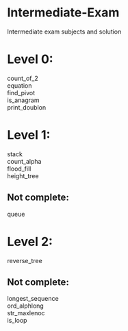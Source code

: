 # Intermediate-Exam
Intermediate exam subjects and solution<br>
# Level 0:
count_of_2<br>
equation<br>
find_pivot<br>
is_anagram<br>
print_doublon<br>

# Level 1:
stack<br>
count_alpha<br>
flood_fill<br>
height_tree<br>

## Not complete:
queue<br>

# Level 2:
reverse_tree<br>

## Not complete:
longest_sequence<br>
ord_alphlong<br>
str_maxlenoc<br>
is_loop<br>
